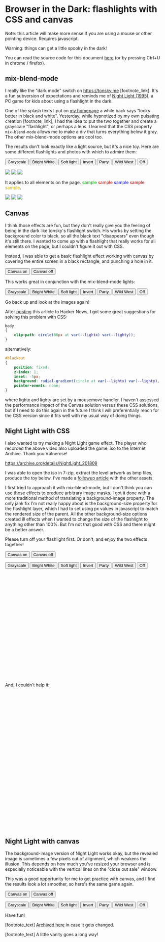 Browser in the Dark: flashlights with CSS and canvas
====================================================

<style>
@keyframes filmgrain
{
    from
    {
        background-position: -20px -20px;
        transform: rotate(0deg);
    }
    33%
    {
        background-position: 20px 20px;
        transform: rotate(-45deg);
    }
    66%
    {
        background-position: -20px 20px;
        transform: rotate(111deg);
    }
    to
    {
        background-position: 20px -20px;
        transform: rotate(-265deg);
    }
}
@keyframes party
{
    from
    {
        filter: hue-rotate(0deg);
        transform: rotate(0deg);
    }
    50%
    {
        filter: hue-rotate(180deg);
        transform: rotate(360deg);
    }
    to
    {
        filter: hue-rotate(360deg);
        transform: rotate(720deg);
    }
}

body .hide_when_light { display: none; }
body .hide_when_dark { display: initial; }
body.canvas_active .hide_when_light { display: initial; }
body.canvas_active .hide_when_dark { display: none; }

/******************************************************************************/

#flashlight
{
    position: fixed;
    z-index: 1;
    pointer-events: none;

    width: 250px;
    height: 250px;
    border-radius: 100%;
}
#flashlight.grayscale
{
    background-color: gray;
    mix-blend-mode: saturation;
}
#flashlight.white
{
    background-color: white;
    mix-blend-mode: overlay;
}
#flashlight.soft_light
{
    background-color: white;
    mix-blend-mode: soft-light;
    filter: blur(20px);
}
#flashlight.invert
{
    background-color: white;
    mix-blend-mode: difference;
}
#flashlight.party
{
    background-color: red;
    mix-blend-mode: color;

    border-radius: 0;
    animation-name: party;
    animation-duration: 5s;
    animation-timing-function: linear;
    animation-iteration-count: infinite;
}
#flashlight.wild_west
{
    background-color: goldenrod;
    background-image: url("whitenoise.png");
    background-blend-mode: luminosity;
    mix-blend-mode: color;

    animation-name: filmgrain;
    animation-duration: 0.2s;
    animation-timing-function: linear;
    animation-iteration-count: infinite;
}

/******************************************************************************/

#fullpage_canvas
{
    position: fixed;
    z-index: 1;
    pointer-events: none;
    top: 0;
    bottom: 0;
    left: 0;
    right: 0;
    width: 100%;
    /* On android chrome, scrolling the page causes the nav bar to recede,
    and that creates visible space below the canvas before the resize event
    is called. We intentionally oversize it to keep everything hidden. */
    height: 150%;
}

/******************************************************************************/

.nightlight_game_dom
{
    position: relative;
    width: 100%;
    overflow: hidden;
    margin-block-start: 1em;
    margin-block-end: 1em;
}
.nightlight_game_dom .layer1,
.nightlight_game_dom .layer2
{
    position: absolute;
}
.nightlight_game_dom .layer1
{
    width: 100%;
    aspect-ratio: inherit;
    background-size: contain;
    background-repeat: no-repeat;
}
.nightlight_game_dom .layer2
{
    display: none;

    pointer-events: none;
    border-radius: 100%;
    background-repeat: no-repeat;
    aspect-ratio: 1/1;
}

#nightlight_bedroom_dom
{
    aspect-ratio: 512/344;
}
#nightlight_bedroom_dom .layer1
{
    background-image: url("nightlight_1.png");
}
#nightlight_bedroom_dom .layer2
{
    background-image: url("nightlight_2.png");
    height: 30%;
}

#nightlight_theylive_obey_dom
{
    aspect-ratio: 1920/816;
}
#nightlight_theylive_obey_dom .layer1
{
    background-image: url("theylive_obey_1.jpg");
}
#nightlight_theylive_obey_dom .layer2
{
    background-image: url("theylive_obey_2.jpg");
    height: 50%;
}

#nightlight_theylive_consume_dom
{
    aspect-ratio: 1920/816;
}
#nightlight_theylive_consume_dom .layer1
{
    background-image: url("theylive_consume_1.jpg");
}
#nightlight_theylive_consume_dom .layer2
{
    background-image: url("theylive_consume_2.jpg");
    height: 50%;
}

/******************************************************************************/

.nightlight_game_canvas
{
    width: 100%;
    margin-block-start: 1em;
    margin-block-end: 1em;
}
#nightlight_bedroom_canvas
{
    aspect-ratio: 512/344;
}
#nightlight_theylive_obey_canvas
{
    aspect-ratio: 1920/816;
}
#nightlight_theylive_consume_canvas
{
    aspect-ratio: 1920/816;
}
</style>

Note: this article will make more sense if you are using a mouse or other pointing device. Requires javascript.

Warning: things can get a little spooky in the dark!

You can read the source code for this document [here](https://github.com/voussoir/voussoir.net/raw/master/voussoir.net/writing/browser_in_the_dark/browser_in_the_dark.md) (or by pressing Ctrl+U in chrome / firefox).

## mix-blend-mode

<div id="flashlight"></div>

I really like the "dark mode" switch on https://tonsky.me [footnote_link]. It's a fun subversion of expectations and reminds me of [Night Light (1995)](/writing/night_light_1995), a PC game for kids about using a flashlight in the dark.

One of the splash texts I put on [my homepage](/?justthesplash) a while back says "looks better in black and white". Yesterday, while hypnotized by my own pulsating creation [footnote_link], I had the idea to put the two together and create a grayscale "flashlight", or perhaps a lens. I learned that the CSS property `mix-blend-mode` allows me to make a div that turns everything below it gray. The other mix-blend-mode options are cool too.

The results don't look exactly like a light source, but it's a nice toy. Here are some different flashlights and photos with which to admire them:

<p>
<button onclick="return set_flashlight_mode('grayscale');">Grayscale</button>
<button onclick="return set_flashlight_mode('white');">Bright White</button>
<button onclick="return set_flashlight_mode('soft_light');">Soft light</button>
<button onclick="return set_flashlight_mode('invert');">Invert</button>
<button onclick="return set_flashlight_mode('party');">Party</button>
<button onclick="return set_flashlight_mode('wild_west');">Wild West</button>
<button onclick="return set_flashlight_mode('');">Off</button>
</p>

<img class="spooky_image" src="the_bear.jpg" data-dark-src="the_bear_spooky.jpg"/>

<img class="spooky_image" src="shining.jpg" data-dark-src="shining_spooky.jpg"/>

<img class="spooky_image" src="all_american_murder.jpg" data-dark-src="all_american_murder_spooky.jpg"/>

<span class="hide_when_dark">It applies to all elements on the page. <font color="ivysaur">sample</font> <font color="charmeleon">sample</font> <font color="squirtle">sample</font> <font color="chucknorris">sample</font> <font color="cabs">sample</font>. <!-- https://stackoverflow.com/questions/8318911/why-does-html-think-chucknorris-is-a-color --></span>

<span class="hide_when_light"><font color="red">♫ It's just your imagination<br/>♫ night time fascination</font></span>

<img class="spooky_image" src="dancer_in_the_dark.jpg" data-dark-src="dancer_in_the_dark_spooky.jpg"/>

<img class="spooky_image" src="the_tracker.jpg" data-dark-src="the_tracker_spooky.jpg"/>

<img class="spooky_image" src="hellraiser.jpg" data-dark-src="hellraiser_spooky.jpg"/>

## Canvas

<canvas id="fullpage_canvas"></canvas>

I think those effects are fun, but they don't really give you the feeling of being in the dark like tonsky's flashlight switch. His works by setting the background color to black, so all the black text "disappears" even though it's still there. I wanted to come up with a flashlight that really works for all elements on the page, but I couldn't figure it out with CSS.

Instead, I was able to get a basic flashlight effect working with canvas by covering the entire screen in a black rectangle, and punching a hole in it.

<p>
<button onclick="return enable_fullpage_canvas(event);">Canvas on</button>
<button onclick="return disable_fullpage_canvas(event);">Canvas off</button>
</p>

<span class="hide_when_light">If at any time you need to come back, all you must do is open your eyes.</span>

This works great in conjunction with the mix-blend-mode lights:

<p>
<button onclick="return set_flashlight_mode('grayscale');">Grayscale</button>
<button onclick="return set_flashlight_mode('white');">Bright White</button>
<button onclick="return set_flashlight_mode('soft_light');">Soft light</button>
<button onclick="return set_flashlight_mode('invert');">Invert</button>
<button onclick="return set_flashlight_mode('party');">Party</button>
<button onclick="return set_flashlight_mode('wild_west');">Wild West</button>
<button onclick="return set_flashlight_mode('');">Off</button>
</p>

Go back up and look at the images again!

After [posting](https://news.ycombinator.com/item?id=31029845) this article to Hacker News, I got some great suggestions for solving this problem with CSS:

```CSS
body
{
    clip-path: circle(80px at var(--lightx) var(--lighty));
}
```

alternatively:

```CSS
#blackout
{
    position: fixed;
    z-index: 1;
    inset: -5px;
    background: radial-gradient(circle at var(--lightx) var(--lighty), transparent 0, transparent 100px, black 110px);
    pointer-events: none;
}
```

where lightx and lighty are set by a mousemove handler. I haven't assessed the performance impact of the Canvas solution versus these CSS solutions, but if I need to do this again in the future I think I will preferentially reach for the CSS version since it fits well with my usual way of doing things.

## Night Light with CSS

I also wanted to try making a Night Light game effect. The player who recorded the above video also uploaded the game .iso to the Internet Archive. Thank you Vulnerose!

https://archive.org/details/NightLight_201809

I was able to open the iso in 7-zip, extract the level artwork as bmp files, produce the toy below. I've made a [followup article](/writing/night_light_1995) with the other assets.

I first tried to approach it with mix-blend-mode, but I don't think you can use those effects to produce arbitrary image masks. I got it done with a more traditional method of translating a background-image property. The only jank fix I'm not really happy about is the background-size property for the flashlight layer, which I had to set using px values in javascript to match the rendered size of the parent. All the other background-size options created ill effects when I wanted to change the size of the flashlight to anything other than 100%. But I'm not that good with CSS and there might be a better answer.

Please turn off your flashlight first. Or don't, and enjoy the two effects together!

<p>
<button onclick="return enable_fullpage_canvas(event);">Canvas on</button>
<button onclick="return disable_fullpage_canvas(event);">Canvas off</button>
</p>

<p>
<button onclick="return set_flashlight_mode('grayscale');">Grayscale</button>
<button onclick="return set_flashlight_mode('white');">Bright White</button>
<button onclick="return set_flashlight_mode('soft_light');">Soft light</button>
<button onclick="return set_flashlight_mode('invert');">Invert</button>
<button onclick="return set_flashlight_mode('party');">Party</button>
<button onclick="return set_flashlight_mode('wild_west');">Wild West</button>
<button onclick="return set_flashlight_mode('');">Off</button>
</p>

<div id="nightlight_bedroom_dom" class="nightlight_game_dom">
    <div class="layer1"></div>
    <div class="layer2"></div>
</div>

And, I couldn't help it:

<div id="nightlight_theylive_obey_dom" class="nightlight_game_dom">
    <div class="layer1"></div>
    <div class="layer2"></div>
</div>

<div id="nightlight_theylive_consume_dom" class="nightlight_game_dom">
    <div class="layer1"></div>
    <div class="layer2"></div>
</div>

## Night Light with canvas

The background-image version of Night Light works okay, but the revealed image is sometimes a few pixels out of alignment, which weakens the illusion. This depends on how much you've resized your browser and is especially noticeable with the vertical lines on the "close out sale" window.

This was a good opportunity for me to get practice with canvas, and I find the results look a lot smoother, so here's the same game again.

<p>
<button onclick="return enable_fullpage_canvas(event);">Canvas on</button>
<button onclick="return disable_fullpage_canvas(event);">Canvas off</button>
</p>

<p>
<button onclick="return set_flashlight_mode('grayscale');">Grayscale</button>
<button onclick="return set_flashlight_mode('white');">Bright White</button>
<button onclick="return set_flashlight_mode('soft_light');">Soft light</button>
<button onclick="return set_flashlight_mode('invert');">Invert</button>
<button onclick="return set_flashlight_mode('party');">Party</button>
<button onclick="return set_flashlight_mode('wild_west');">Wild West</button>
<button onclick="return set_flashlight_mode('');">Off</button>
</p>

<canvas id="nightlight_bedroom_canvas" class="nightlight_game_canvas"></canvas>

<canvas id="nightlight_theylive_obey_canvas" class="nightlight_game_canvas"></canvas>

<canvas id="nightlight_theylive_consume_canvas" class="nightlight_game_canvas"></canvas>

Have fun!

[footnote_text] [Archived here](tonsky_me.html) in case it gets changed.

[footnote_text] A little vanity goes a long way!

<script>
function set_flashlight_mode(mode)
{
    light = document.getElementById("flashlight");
    light.className = mode;
}
function move_flashlight(event)
{
    light = document.getElementById("flashlight");
    light.style.left = `${event.clientX - 125}px`;
    light.style.top = `${event.clientY - 125}px`;
}

////////////////////////////////////////////////////////////////////////////////////////////////////

const fullpage_canvas = document.getElementById("fullpage_canvas");
let fullpage_canvas_enabled = false;

function preload_spooky_images()
{
    for (const img of document.getElementsByClassName("spooky_image"))
    {
        img.dataset.lightSrc = img.src;

        const spooky = new Image();
        spooky.src = img.dataset.darkSrc;
        window[Math.random()] = spooky;
    }
}
function move_canvas_flashlight(event)
{
    // console.log(event);
    if (! fullpage_canvas_enabled)
    {
        return;
    }
    const ctx = fullpage_canvas.getContext('2d');
    ctx.clearRect(0, 0, fullpage_canvas.width, fullpage_canvas.height);
    const region = new Path2D();
    // A little padding off screen helps ensure no slivers of light.
    region.rect(-10, -10, fullpage_canvas.width+20, fullpage_canvas.height+20);
    region.ellipse(event.clientX, event.clientY, 125, 125, Math.PI / 4, 0, 2 * Math.PI);
    ctx.fill(region, "evenodd");
}
function enable_fullpage_canvas(event)
{
    const ctx = fullpage_canvas.getContext("2d");
    ctx.rect(0, 0, fullpage_canvas.width, fullpage_canvas.height);
    ctx.fill()
    fullpage_canvas_enabled = true;

    document.body.classList.add("canvas_active");

    for (const img of document.getElementsByClassName("spooky_image"))
    {
        img.src = img.dataset.darkSrc;
        img.onload = null;
    }

    move_canvas_flashlight(event);
}
function disable_fullpage_canvas(event)
{
    // I want to wait for all the images to switch back before hiding the canvas.
    let wait_count = 0;
    function onload(event)
    {
        wait_count -= 1;
        if (wait_count > 0)
        {
            return;
        }
        const ctx = fullpage_canvas.getContext('2d');
        ctx.clearRect(0, 0, fullpage_canvas.width, fullpage_canvas.height);
        fullpage_canvas_enabled = false;
        document.body.classList.remove("canvas_active");
    }
    for (const img of document.getElementsByClassName("spooky_image"))
    {
        img.src = img.dataset.lightSrc;
        img.onload = onload;
        wait_count += 1;
    }

}
function resize_fullpage_canvas(event)
{
    fullpage_canvas.width = fullpage_canvas.offsetWidth;
    fullpage_canvas.height = fullpage_canvas.offsetHeight;
    move_canvas_flashlight(event);
}

////////////////////////////////////////////////////////////////////////////////////////////////////

function move_nightlight(event)
{
    const game = event.target.closest(".nightlight_game_dom");
    const l2 = game.querySelector(".layer2");
    const middle = l2.offsetWidth / 2;
    const x = event.offsetX - middle;
    const y = event.offsetY - middle;
    l2.style.left = x + "px";
    l2.style.top = y + "px";
    l2.style.backgroundPosition = `${x * -1}px ${y * -1}px`;
}
function enable_nightlight(event)
{
    const game = event.target.closest(".nightlight_game_dom");
    const l2 = game.querySelector(".layer2");
    l2.style.display = "block";
}
function disable_nightlight(event)
{
    const game = event.target.closest(".nightlight_game_dom");
    const l2 = game.querySelector(".layer2");
    l2.style.display = "";
}
function resize_nightlight(event)
{
    for (const game of document.getElementsByClassName("nightlight_game_dom"))
    {
        // console.log(game);
        const l1 = game.querySelector(".layer1");
        const l2 = game.querySelector(".layer2");

        const x = l1.offsetWidth;
        const y = l1.offsetHeight;
        l2.style.backgroundSize = `${x}px ${y}px`;
    }
}

////////////////////////////////////////////////////////////////////////////////////////////////////

const nightlight_bedroom_canvas = document.getElementById("nightlight_bedroom_canvas");
nightlight_bedroom_canvas.image_dark = new Image();
nightlight_bedroom_canvas.image_dark.src = "nightlight_1.png";
nightlight_bedroom_canvas.image_light = new Image();
nightlight_bedroom_canvas.image_light.src = "nightlight_2.png";

const nightlight_theylive_obey_canvas = document.getElementById("nightlight_theylive_obey_canvas");
nightlight_theylive_obey_canvas.image_dark = new Image();
nightlight_theylive_obey_canvas.image_dark.src = "theylive_obey_1.jpg";
nightlight_theylive_obey_canvas.image_light = new Image();
nightlight_theylive_obey_canvas.image_light.src = "theylive_obey_2.jpg";

const nightlight_theylive_consume_canvas = document.getElementById("nightlight_theylive_consume_canvas");
nightlight_theylive_consume_canvas.image_dark = new Image();
nightlight_theylive_consume_canvas.image_dark.src = "theylive_consume_1.jpg";
nightlight_theylive_consume_canvas.image_light = new Image();
nightlight_theylive_consume_canvas.image_light.src = "theylive_consume_2.jpg";

function nightlight_canvas_justdark(game)
{
    if (! game.image_dark.complete)
    {
        setTimeout(() => {nightlight_canvas_justdark(game);}, 100);
    }
    const ctx = game.getContext("2d");
    ctx.clearRect(0, 0, game.width, game.height);

    ctx.globalCompositeOperation = "source-over";
    ctx.drawImage(game.image_dark, 0, 0, game.width, game.height);
}

function move_nightlight_canvas(event)
{
    const game = event.target.closest(".nightlight_game_canvas");
    if (! (game.image_dark.complete && game.image_light.complete))
    {
        return;
    }
    const ctx = game.getContext("2d");
    ctx.clearRect(0, 0, game.width, game.height);

    ctx.globalCompositeOperation = "source-over";
    ctx.drawImage(game.image_light, 0, 0, game.width, game.height);

    ctx.globalCompositeOperation = "destination-in";
    ctx.beginPath();
    const light_size = game.height / 6;
    ctx.ellipse(event.offsetX, event.offsetY, light_size, light_size, Math.PI / 4, 0, 2 * Math.PI);
    ctx.closePath();
    ctx.fill();

    ctx.globalCompositeOperation = "destination-over";
    ctx.drawImage(game.image_dark, 0, 0, game.width, game.height);
}

function resize_nightlight_canvas(event)
{
    for (const game of document.getElementsByClassName("nightlight_game_canvas"))
    {
        game.width = game.offsetWidth;
        game.height = game.offsetHeight;
        nightlight_canvas_justdark(game);
    }
}

////////////////////////////////////////////////////////////////////////////////////////////////////

function on_pageload()
{
    // mix flashlight

    document.body.addEventListener("mousemove", move_flashlight);

    // fullpage flashlight

    preload_spooky_images();
    document.body.addEventListener("mousemove", move_canvas_flashlight);
    window.addEventListener("resize", resize_fullpage_canvas);
    resize_fullpage_canvas();

    // dom nightlight

    for (const game of document.getElementsByClassName("nightlight_game_dom"))
    {
        game.addEventListener("mousemove", move_nightlight);
        game.addEventListener("mouseenter", enable_nightlight);
        game.addEventListener("mouseleave", disable_nightlight);
    }
    window.addEventListener("resize", resize_nightlight);
    resize_nightlight();

    // canvas nightlight

    for (const game of document.getElementsByClassName("nightlight_game_canvas"))
    {
        game.addEventListener("mousemove", move_nightlight_canvas);
        game.addEventListener("mouseleave", () => {nightlight_canvas_justdark(game);});
    }
    window.addEventListener("resize", resize_nightlight_canvas);
    resize_nightlight_canvas();
}
document.addEventListener("DOMContentLoaded", on_pageload);
</script>
